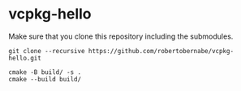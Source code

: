 # vcpkg-hello

Make sure that you clone this repository including the submodules.

`git clone --recursive https://github.com/robertobernabe/vcpkg-hello.git`

```shell
cmake -B build/ -s .
cmake --build build/
```